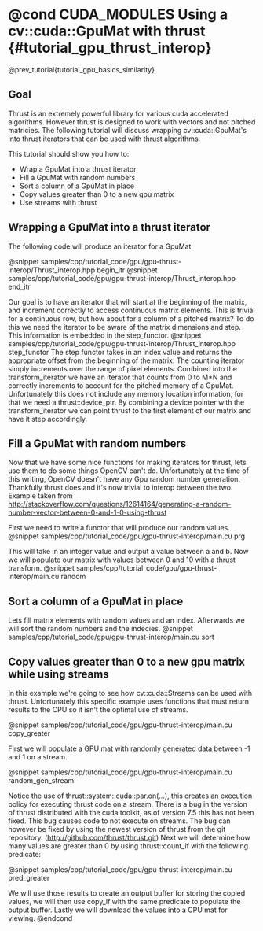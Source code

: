 @cond CUDA_MODULES
Using a cv::cuda::GpuMat with thrust {#tutorial_gpu_thrust_interop}
===========================================

@prev_tutorial{tutorial_gpu_basics_similarity}

Goal
----

Thrust is an extremely powerful library for various cuda accelerated algorithms.  However thrust is designed
to work with vectors and not pitched matricies.  The following tutorial will discuss wrapping cv::cuda::GpuMat's
into thrust iterators that can be used with thrust algorithms.

This tutorial should show you how to:
- Wrap a GpuMat into a thrust iterator
- Fill a GpuMat with random numbers
- Sort a column of a GpuMat in place
- Copy values greater than 0 to a new gpu matrix
- Use streams with thrust

Wrapping a GpuMat into a thrust iterator
----

The following code will produce an iterator for a GpuMat

@snippet samples/cpp/tutorial_code/gpu/gpu-thrust-interop/Thrust_interop.hpp begin_itr
@snippet samples/cpp/tutorial_code/gpu/gpu-thrust-interop/Thrust_interop.hpp end_itr

Our goal is to have an iterator that will start at the beginning of the matrix, and increment correctly to access continuous matrix elements.  This is trivial for a continuous row, but how about for a column of a pitched matrix?  To do this we need the iterator to be aware of the matrix dimensions and step.  This information is embedded in the step_functor.
@snippet samples/cpp/tutorial_code/gpu/gpu-thrust-interop/Thrust_interop.hpp step_functor
The step functor takes in an index value and returns the appropriate
offset from the beginning of the matrix.  The counting iterator simply increments over the range of pixel elements.  Combined into the transform_iterator we have an iterator that counts from 0 to M*N and correctly
increments to account for the pitched memory of a GpuMat.  Unfortunately this does not include any memory location information, for that we need a thrust::device_ptr.  By combining a device pointer with the transform_iterator we can point thrust to the first element of our matrix and have it step accordingly.

Fill a GpuMat with random numbers
----
Now that we have some nice functions for making iterators for thrust, lets use them to do some things OpenCV can't do.  Unfortunately at the time of this writing, OpenCV doesn't have any Gpu random number generation.
Thankfully thrust does and it's now trivial to interop between the two.
Example taken from http://stackoverflow.com/questions/12614164/generating-a-random-number-vector-between-0-and-1-0-using-thrust

First we need to write a functor that will produce our random values.
@snippet samples/cpp/tutorial_code/gpu/gpu-thrust-interop/main.cu prg

This will take in an integer value and output a value between a and b.
Now we will populate our matrix with values between 0 and 10 with a thrust transform.
@snippet samples/cpp/tutorial_code/gpu/gpu-thrust-interop/main.cu random

Sort a column of a GpuMat in place
----

Lets fill matrix elements with random values and an index.  Afterwards we will sort the random numbers and the indecies.
@snippet samples/cpp/tutorial_code/gpu/gpu-thrust-interop/main.cu sort

Copy values greater than 0 to a new gpu matrix while using streams
----
In this example we're going to see how cv::cuda::Streams can be used with thrust.  Unfortunately this specific example uses functions that must return results to the CPU so it isn't the optimal use of streams.

@snippet samples/cpp/tutorial_code/gpu/gpu-thrust-interop/main.cu copy_greater


First we will populate a GPU mat with randomly generated data between -1 and 1 on a stream.

@snippet samples/cpp/tutorial_code/gpu/gpu-thrust-interop/main.cu random_gen_stream

Notice the use of thrust::system::cuda::par.on(...), this creates an execution policy for executing thrust code on a stream.
There is a bug in the version of thrust distributed with the cuda toolkit, as of version 7.5 this has not been fixed.  This bug causes code to not execute on streams.
The bug can however be fixed by using the newest version of thrust from the git repository. (http://github.com/thrust/thrust.git)
Next we will determine how many values are greater than 0 by using thrust::count_if with the following predicate:

@snippet samples/cpp/tutorial_code/gpu/gpu-thrust-interop/main.cu pred_greater

We will use those results to create an output buffer for storing the copied values, we will then use copy_if with the same predicate to populate the output buffer.
Lastly we will download the values into a CPU mat for viewing.
@endcond

